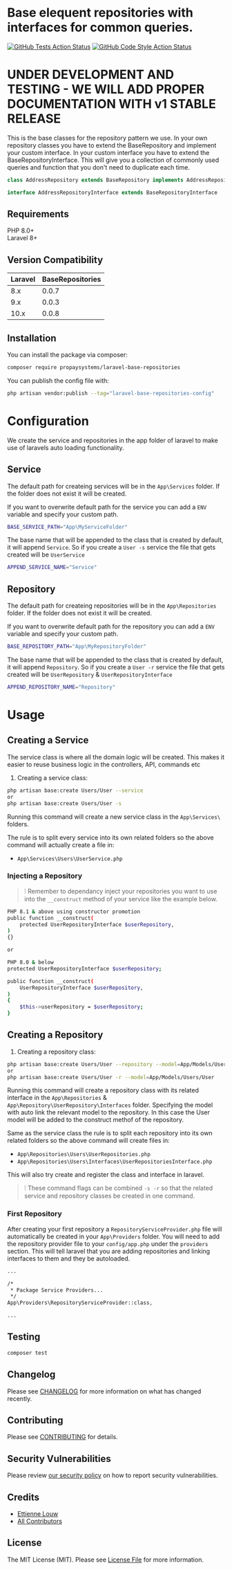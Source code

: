 # Base elequent repositories with interfaces for common queries.

[![GitHub Tests Action Status](https://img.shields.io/github/workflow/status/propaysystems/laravel-base-repositories/run-tests?label=tests)](https://github.com/propaysystems/laravel-base-repositories/actions?query=workflow%3Arun-tests+branch%3Amain)
[![GitHub Code Style Action Status](https://img.shields.io/github/workflow/status/propaysystems/laravel-base-repositories/Fix%20PHP%20code%20style%20issues?label=code%20style)](https://github.com/propaysystems/laravel-base-repositories/actions?query=workflow%3A"Fix+PHP+code+style+issues"+branch%3Amain)

# UNDER DEVELOPMENT AND TESTING - WE WILL ADD PROPER DOCUMENTATION WITH v1 STABLE RELEASE

This is the base classes for the repository pattern we use. In your own repository classes you have to extend the BaseRepository and implement your custom 
interface. In your custom interface you have to extend the BaseRepositoryInterface. This will give you a collection of commonly used queries and function 
that you don't need to duplicate each time. 

```php
class AddressRepository extends BaseRepository implements AddressRepositoryInterface
````
```php
interface AddressRepositoryInterface extends BaseRepositoryInterface
````

## Requirements

PHP 8.0+ \
Laravel 8+

## Version Compatibility

 Laravel  | BaseRepositories
:---------|:---------
 8.x      | 0.0.7
 9.x      | 0.0.3
 10.x     | 0.0.8


## Installation

You can install the package via composer:

```bash
composer require propaysystems/laravel-base-repositories
```

You can publish the config file with:

```bash
php artisan vendor:publish --tag="laravel-base-repositories-config"
```

# Configuration

We create the service and repositories in the app folder of laravel to make use of laravels auto loading functionality.

## Service

The default path for createing services will be in the `App\Services` folder. If the folder does not exist it will be created.

If you want to overwrite default path for the service you can add a `ENV` variable and specify your custom path.

```bash [php]
BASE_SERVICE_PATH="App\MyServiceFolder"
```

The base name that will be appended to the class that is created by default, it will append `Service`. So if you create a `User -s`
service the file that gets created will be `UserService`

```bash [php]
APPEND_SERVICE_NAME="Service"
```

## Repository

The default path for createing repositories will be in the `App\Repositories` folder. If the folder does not exist it will be created.

If you want to overwrite default path for the repository you can add a `ENV` variable and specify your custom path.

```bash [php]
BASE_REPOSITORY_PATH="App\MyRepositoryFolder"
```

The base name that will be appended to the class that is created by default, it will append `Repository`. So if you create a `User -r`
service the file that gets created will be `UserRepository` & `UserRepositoryInterface`

```bash [php]
APPEND_REPOSITORY_NAME="Repository"
```

# Usage

## Creating a Service

The service class is where all the domain logic will be created. This makes it easier to reuse business logic in the controllers, API, commands etc

1. Creating a service class:

```bash [php]
php artisan base:create Users/User --service
or
php artisan base:create Users/User -s
```

Running this command will create a new service class in the `App\Services\` folders.

The rule is to split every service into its own related folders so the above command will actually create a file in:

- `App\Services\Users\UserService.php`

### Injecting a Repository

> :grey_exclamation: Remember to dependancy inject your repositories you want to use into the `__construct` method of your service like the example below.

```bash [php]
PHP 8.1 & above using constructor promotion
public function __construct(
    protected UserRepositoryInterface $userRepository,
)
{}

or 

PHP 8.0 & below
protected UserRepositoryInterface $userRepository;

public function __construct(
    UserRepositoryInterface $userRepository,
)
{
    $this->userRepository = $userRepository;
}
```

## Creating a Repository

1. Creating a repository class:

```bash [php]
php artisan base:create Users/User --repository --model=App/Models/Users/User
or
php artisan base:create Users/User -r --model=App/Models/Users/User
```

Running this command will create a repository class with its related interface in the `App\Repositories` & `App\Repository\UserRepository\Interfaces` folder.
Specifying the model with auto link the relevant model to the repository. In this case the User model will be added to the construct methof of the repository.

Same as the service class the rule is to split each repository into its own related folders so the above command will create files in:

- `App\Repositories\Users\UserRepositories.php`
- `App\Repositories\Users\Interfaces\UserRepositoriesInterface.php`

This will also try create and register the class and interface in laravel.

> :grey_exclamation: These command flags can be combined `-s -r` so that the related service and repository classes be created in one command.

### First Repository

After creating your first repository a `RepositoryServiceProvider.php` file will automatically be created in your `App\Providers` folder. You will need to add
the repository provider file to your `config/app.php` under the `providers` section. This will tell laravel that you are adding repositories and linking interfaces
to them and they be autoloaded.

```bash [php]
...

/*
 * Package Service Providers...
 */
App\Providers\RepositoryServiceProvider::class,

...        
```

## Testing

```bash
composer test
```

## Changelog

Please see [CHANGELOG](CHANGELOG.md) for more information on what has changed recently.

## Contributing

Please see [CONTRIBUTING](CONTRIBUTING.md) for details.

## Security Vulnerabilities

Please review [our security policy](../../security/policy) on how to report security vulnerabilities.

## Credits

- [Ettienne Louw](https://github.com/PropaySystems)
- [All Contributors](../../contributors)

## License

The MIT License (MIT). Please see [License File](LICENSE.md) for more information.
